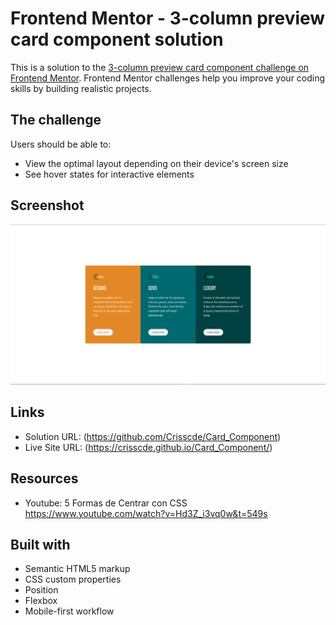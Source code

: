 # Frontend Mentor - 3-column preview card component solution

This is a solution to the [3-column preview card component challenge on Frontend Mentor](https://www.frontendmentor.io/challenges/3column-preview-card-component-pH92eAR2-). Frontend Mentor challenges help you improve your coding skills by building realistic projects.

## The challenge

Users should be able to:

- View the optimal layout depending on their device's screen size
- See hover states for interactive elements

## Screenshot

![Desktop](assets/images/view_cards.png)

## Links

- Solution URL: (<https://github.com/Crisscde/Card_Component>)
- Live Site URL: (<https://crisscde.github.io/Card_Component/>)

## Resources
- Youtube: 5 Formas de Centrar con CSS https://www.youtube.com/watch?v=Hd3Z_i3vq0w&t=549s

## Built with

- Semantic HTML5 markup
- CSS custom properties
- Position
- Flexbox
- Mobile-first workflow
